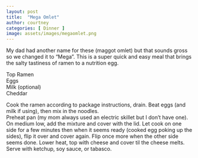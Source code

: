 ```yaml
---
layout: post
title:  "Mega Omlet"
author: courtney
categories: [ Dinner ]
image: assets/images/megaomlet.png
---
```

My dad had another name for these (maggot omlet) but that sounds gross so we changed it to “Mega”. This is a super quick and easy meal that brings the salty tastiness of ramen to a nutrition egg. 

Top Ramen  
Eggs  
Milk (optional)  
Cheddar  

Cook the ramen according to package instructions, drain. Beat eggs (and milk if using), then mix in the noodles.  
Preheat pan (my mom always used an electric skillet but I don’t have one). On medium low, add the mixture and cover with the lid. Let cook on one side for a few minutes then when it seems ready (cooked egg poking up the sides), flip it over and cover again. Flip once more when the other side seems done. Lower heat, top with cheese and cover til the cheese melts.
Serve with ketchup, soy sauce, or tabasco. 